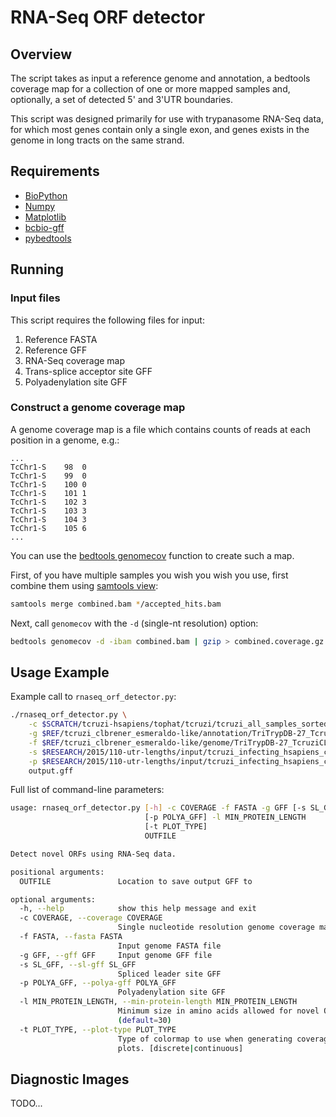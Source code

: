 RNA-Seq ORF detector
====================

Overview
--------

The script takes as input a reference genome and annotation, a bedtools
coverage map for a collection of one or more mapped samples and, optionally, a
set of detected 5' and 3'UTR boundaries.

This script was designed primarily for use with trypanasome RNA-Seq data, for
which most genes contain only a single exon, and genes exists in the genome in
long tracts on the same strand.

Requirements
------------

- [BioPython](http://biopython.org/wiki/Main_Page)
- [Numpy](http://www.numpy.org/)
- [Matplotlib](http://matplotlib.org/)
- [bcbio-gff](https://github.com/chapmanb/bcbb/tree/master/gff)
- [pybedtools](https://pythonhosted.org/pybedtools/)


Running
-------

### Input files

This script requires the following files for input:

1. Reference FASTA
2. Reference GFF
3. RNA-Seq coverage map
4. Trans-splice acceptor site GFF
5. Polyadenylation site GFF

### Construct a genome coverage map

A genome coverage map is a file which contains counts of reads at each position
in a genome, e.g.:

```
...
TcChr1-S	98	0
TcChr1-S	99	0
TcChr1-S	100	0
TcChr1-S	101	1
TcChr1-S	102	3
TcChr1-S	103	3
TcChr1-S	104	3
TcChr1-S	105	6
...
```

You can use the [bedtools
genomecov](http://bedtools.readthedocs.org/en/latest/content/tools/genomecov.html)
function to create such a map.

First, of you have multiple samples you wish you wish you use, first combine them
using [samtools view](http://www.htslib.org/doc/samtools.html):

```sh
samtools merge combined.bam */accepted_hits.bam
```

Next, call `genomecov` with the `-d` (single-nt resolution) option:

```sh
bedtools genomecov -d -ibam combined.bam | gzip > combined.coverage.gz
```

Usage Example
-------------

Example call to `rnaseq_orf_detector.py`:

```sh
./rnaseq_orf_detector.py \
    -c $SCRATCH/tcruzi-hsapiens/tophat/tcruzi/tcruzi_all_samples_sorted.coverage.gz \
    -g $REF/tcruzi_clbrener_esmeraldo-like/annotation/TriTrypDB-27_TcruziCLBrenerEsmeraldo-like.gff \
    -f $REF/tcruzi_clbrener_esmeraldo-like/genome/TriTrypDB-27_TcruziCLBrenerEsmeraldo-like_Genome.fasta \
    -s $RESEARCH/2015/110-utr-lengths/input/tcruzi_infecting_hsapiens_combined_sl_sorted.gff \
    -p $RESEARCH/2015/110-utr-lengths/input/tcruzi_infecting_hsapiens_combined_polya_sorted.gff \
    output.gff
```

Full list of command-line parameters:

```sh
usage: rnaseq_orf_detector.py [-h] -c COVERAGE -f FASTA -g GFF [-s SL_GFF]
                              [-p POLYA_GFF] -l MIN_PROTEIN_LENGTH
                              [-t PLOT_TYPE]
                              OUTFILE

Detect novel ORFs using RNA-Seq data.

positional arguments:
  OUTFILE               Location to save output GFF to

optional arguments:
  -h, --help            show this help message and exit
  -c COVERAGE, --coverage COVERAGE
                        Single nucleotide resolution genome coverage map
  -f FASTA, --fasta FASTA
                        Input genome FASTA file
  -g GFF, --gff GFF     Input genome GFF file
  -s SL_GFF, --sl-gff SL_GFF
                        Spliced leader site GFF
  -p POLYA_GFF, --polya-gff POLYA_GFF
                        Polyadenylation site GFF
  -l MIN_PROTEIN_LENGTH, --min-protein-length MIN_PROTEIN_LENGTH
                        Minimum size in amino acids allowed for novel ORFs.
                        (default=30)
  -t PLOT_TYPE, --plot-type PLOT_TYPE
                        Type of colormap to use when generating coverage
                        plots. [discrete|continuous]
```

Diagnostic Images
-----------------

TODO...


